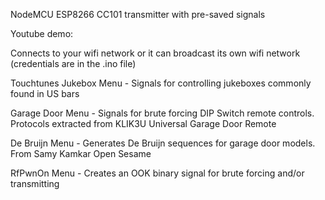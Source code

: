 NodeMCU ESP8266 CC101 transmitter with pre-saved signals

Youtube demo: 


Connects to your wifi network or it can broadcast its own wifi network (credentials are in the .ino file)

Touchtunes Jukebox Menu - Signals for controlling jukeboxes commonly found in US bars

Garage Door Menu - Signals for brute forcing DIP Switch remote controls. Protocols extracted from KLIK3U Universal Garage Door Remote

De Bruijn Menu - Generates De Bruijn sequences for garage door models. From Samy Kamkar Open Sesame 

RfPwnOn Menu - Creates an OOK binary signal for brute forcing and/or transmitting


